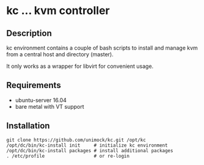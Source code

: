 # kc  ... kvm controller 

## Description

kc environment contains a couple of bash scripts to install and manage kvm  
from a central host and directory (master).

It only works as a wrapper for libvirt for convenient usage.

## Requirements

 * ubuntu-server 16.04
 * bare metal with VT support

## Installation

```
git clone https://github.com/unimock/kc.git /opt/kc
/opt/dc/bin/kc-install init     # initialize kc environment
/opt/dc/bin/kc-install packages # install additional packages
. /etc/profile                  # or re-login
```
